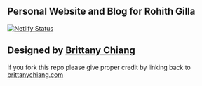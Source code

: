 ## Personal Website and Blog for Rohith Gilla

[![Netlify Status](https://api.netlify.com/api/v1/badges/8124f6b2-c26a-4e54-8d76-6ca3624345e9/deploy-status)](https://app.netlify.com/sites/gilla/deploys)

## Designed by [Brittany Chiang](https://brittanychiang.com/)

If you fork this repo please give proper credit by linking back to [brittanychiang.com](https://brittanychiang.com)


